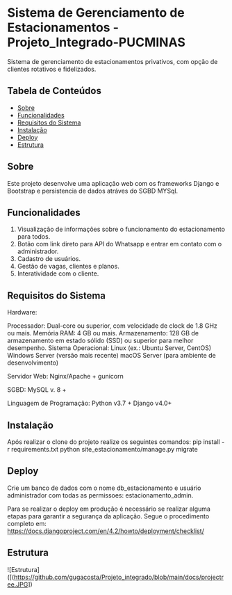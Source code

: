 # Sistema de Gerenciamento de Estacionamentos - Projeto_Integrado-PUCMINAS

Sistema de gerenciamento de estacionamentos privativos, com opção de clientes rotativos
e fidelizados.

## Tabela de Conteúdos

- [Sobre](#sobre)
- [Funcionalidades](#funcionalidades)
- [Requisitos do Sistema](#requisitos-do-sistema)
- [Instalação](#instalação)
- [Deploy](#deploy)
- [Estrutura](#estrutura)


## Sobre

Este projeto desenvolve uma aplicação web com os frameworks Django e Bootstrap e persistencia de dados atráves do SGBD MYSql.

## Funcionalidades

1. Visualização de informações sobre o funcionamento do estacionamento para todos.
2. Botão com link direto para API do Whatsapp e entrar em contato com o administrador.
3. Cadastro de usuários.
4. Gestão de vagas, clientes e planos.
5. Interatividade com o cliente.

## Requisitos do Sistema

Hardware:

Processador: Dual-core ou superior, com velocidade de clock de 1.8 GHz ou mais.
Memória RAM: 4 GB ou mais.
Armazenamento: 128 GB de armazenamento em estado sólido (SSD) ou superior para melhor desempenho.
Sistema Operacional:
    Linux (ex.: Ubuntu Server, CentOS)
    Windows Server (versão mais recente)
    macOS Server (para ambiente de desenvolvimento)

Servidor Web:
Nginx/Apache + gunicorn

SGBD:
MySQL v. 8 +

Linguagem de Programação:
Python v3.7 +
Django v4.0+

## Instalação

Após realizar o clone do projeto realize os seguintes comandos:
pip install -r requirements.txt
python site_estacionamento/manage.py migrate

## Deploy

Crie um banco de dados com o nome db_estacionamento e usuário administrador com
todas as permissoes: estacionamento_admin.

Para se realizar o deploy em produção é necessário se realizar alguma etapas para garantir a segurança
da aplicação. Segue o procedimento completo em:
https://docs.djangoproject.com/en/4.2/howto/deployment/checklist/

## Estrutura 
![Estrutura]([(https://github.com/gugacosta/Projeto_integrado/blob/main/docs/projectree.JPG])
